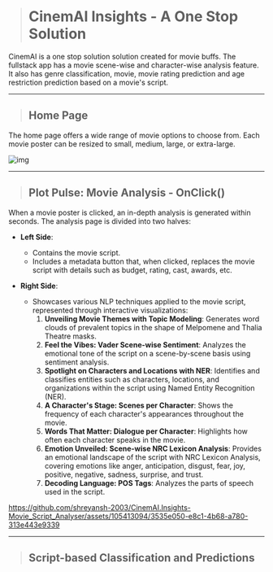> # CinemAI Insights - A One Stop Solution

CinemAI is a one stop solution solution created for movie buffs. The fullstack app has a movie scene-wise and character-wise analysis feature. It also has genre classification, movie, movie rating prediction and age restriction prediction based on a movie's script.

---

> ## Home Page

The home page offers a wide range of movie options to choose from. Each movie poster can be resized to small, medium, large, or extra-large.

![img](https://github.com/shreyansh-2003/CinemAI.Insights-Movie_Script_Analyser/assets/105413094/d42f5615-1bfc-4cdf-a688-0c87f83ec03e)

---

> ## Plot Pulse: Movie Analysis - OnClick()

When a movie poster is clicked, an in-depth analysis is generated within seconds. The analysis page is divided into two halves:

- **Left Side**:
  - Contains the movie script.
  - Includes a metadata button that, when clicked, replaces the movie script with details such as budget, rating, cast, awards, etc.

- **Right Side**:
  - Showcases various NLP techniques applied to the movie script, represented through interactive visualizations:
    1. **Unveiling Movie Themes with Topic Modeling**: Generates word clouds of prevalent topics in the shape of Melpomene and Thalia Theatre masks.
    2. **Feel the Vibes: Vader Scene-wise Sentiment**: Analyzes the emotional tone of the script on a scene-by-scene basis using sentiment analysis.
    3. **Spotlight on Characters and Locations with NER**: Identifies and classifies entities such as characters, locations, and organizations within the script using Named Entity Recognition (NER).
    4. **A Character's Stage: Scenes per Character**: Shows the frequency of each character's appearances throughout the movie.
    5. **Words That Matter: Dialogue per Character**: Highlights how often each character speaks in the movie.
    6. **Emotion Unveiled: Scene-wise NRC Lexicon Analysis**: Provides an emotional landscape of the script with NRC Lexicon Analysis, covering emotions like anger, anticipation, disgust, fear, joy, positive, negative, sadness, surprise, and trust.
    7. **Decoding Language: POS Tags**: Analyzes the parts of speech used in the script.



https://github.com/shreyansh-2003/CinemAI.Insights-Movie_Script_Analyser/assets/105413094/3535e050-e8c1-4b68-a780-313e443e9339

---

> ## Script-based Classification and Predictions


